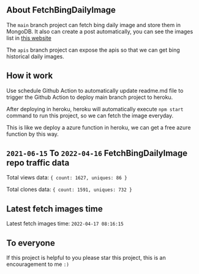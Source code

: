 ## About FetchBingDailyImage

The `main` branch project can fetch bing daily image and store them in MongoDB.
It also can create a post automatically, you can see the images list in [this website](https://oursalbum.netlify.app)

The `apis` branch project can expose the apis so that we can get bing historical daily images.

## How it work

Use schedule Github Action to automatically update readme.md file to trigger the Github Action to deploy main branch project to heroku.

After deploying in heroku, heroku will automatically execute `npm start` command to run this project, so we can fetch the image everyday.

This is like we deploy a azure function in heroku, we can get a free azure function by this way.

## `2021-06-15` To `2022-04-16` FetchBingDailyImage repo traffic data

Total views data: `{ count: 1627, uniques: 86 }`

Total clones data: `{ count: 1591, uniques: 732 }`

## Latest fetch images time

Latest fetch images time: `2022-04-17 08:16:15`

## To everyone

If this project is helpful to you please star this project, this is an encouragement to me `:)`



